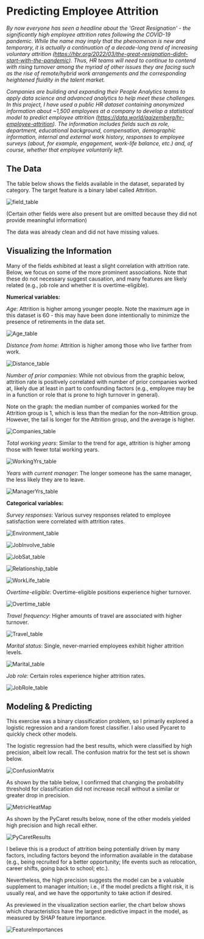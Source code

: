 # Predicting Employee Attrition

*By now everyone has seen a headline about the 'Great Resignation' - the significantly high employee attrition rates following the COVID-19 pandemic.  While the name may imply that the phenomenon is new and temporary, it is actually a continuation of a decade-long trend of increasing voluntary attrition (https://hbr.org/2022/03/the-great-resignation-didnt-start-with-the-pandemic).  Thus, HR teams will need to continue to contend with rising turnover among the myriad of other issues they are facing such as the rise of remote/hybrid work arrangements and the corresponding heightened fluidity in the talent market.*

*Companies are building and expanding their People Analytics teams to apply data science and advanced analytics to help meet these challenges.  In this project, I have used a public HR dataset containing anonymized information about ~1,500 employees at a company to develop a statistical model to predict employee attrition (https://data.world/aaizemberg/hr-employee-attrition).  The information includes fields such as role, department, educational background, compensation, demographic information, internal and external work history, responses to employee surveys (about, for example, engagement, work-life balance, etc.) and, of course, whether that employee voluntarily left.*

## The Data

The table below shows the fields available in the dataset, separated by category. The target feature is a binary label called Attrition.

![field_table](reports/figures/Capstone2_fields_table.png)

(Certain other fields were also present but are omitted because they did not provide meaningful information)

The data was already clean and did not have missing values.

## Visualizing the Information

Many of the fields exhibited at least a slight correlation with attrition rate.  Below, we focus on some of the more prominent associations.  Note that these do not necessary suggest causation, and many features are likely related (e.g., job role and whether it is overtime-eligible).

**Numerical variables:**

*Age*: Attrition is higher among younger people.  Note the maximum age in this dataset is 60 - this may have been done intentionally to minimize the presence of retirements in the data set.

![Age_table](reports/figures/AgeByAttrition.png)

*Distance from home*: Attrition is higher among those who live farther from work.

![Distance_table](reports/figures/DistanceByAttrition.png)

*Number of prior companies*: While not obvious from the graphic below, attrition rate is positively correlated with number of prior companies worked at, likely due at least in part to confounding factors (e.g., employee may be in a function or role that is prone to high turnover in general).

Note on the graph: the median number of companies worked for the Attrition group is 1, which is less than the median for the non-Attrition group. However, the tail is longer for the Attrition group, and the average is higher.

![Companies_table](reports/figures/CompaniesByAttrition.png)

*Total working years*: Similar to the trend for age, attrition is higher among those with fewer total working years.

![WorkingYrs_table](reports/figures/WorkingYrsByAttrition.png)

*Years with current manager*: The longer someone has the same manager, the less likely they are to leave.

![ManagerYrs_table](reports/figures/ManagerYrsTable.png)

**Categorical variables:**

*Survey responses*: Various survey responses related to employee satisfaction were correlated with attrition rates.

![Environment_table](reports/figures/AttritionByEnvironment.png)

![JobInvolve_table](reports/figures/AttritionByJobInvolve.png)

![JobSat_table](reports/figures/AttritionByJobSat.png)

![Relationship_table](reports/figures/AttritionByRelationship.png)

![WorkLife_table](reports/figures/AttritionByWorkLife.png)

*Overtime-eligible*: Overtime-eligible positions experience higher turnover.

![Overtime_table](reports/figures/AttritionByOvertime.png)

*Travel frequency*: Higher amounts of travel are associated with higher turnover.

![Travel_table](reports/figures/AttritionByTravel.png)

*Marital status*: Single, never-married employees exhibit higher attrition levels.

![Marital_table](reports/figures/AttritionByMarital.png)

*Job role*: Certain roles experience higher attrition rates.

![JobRole_table](reports/figures/AttritionByJobRole.png)

## Modeling & Predicting

This exercise was a binary classification problem, so I primarily explored a logistic regression and a random forest classifier.  I also used Pycaret to quickly check other models.

The logistic regression had the best results, which were classified by high precision, albeit low recall.  The confusion matrix for the test set is shown below.

![ConfusionMatrix](reports/figures/LogRegConfusionMatrix.png)

As shown by the table below, I confirmed that changing the probability threshold for classification did not increase recall without a similar or greater drop in precision.

![MetricHeatMap](reports/figures/LogRegMetricHeatmap.png)

As shown by the PyCaret results below, none of the other models yielded high precision and high recall either.

![PyCaretResults](reports/figures/PyCaretResults.png)

I believe this is a product of attrition being potentially driven by many factors, including factors beyond the information available in the database (e.g., being recruited for a better opportunity; life events such as relocation, career shifts, going back to school; etc.).

Nevertheless, the high precision suggests the model can be a valuable supplement to manager intuition; i.e., if the model predicts a flight risk, it is usually real, and we have the opportunity to take action if desired.

As previewed in the visualization section earlier, the chart below shows which characteristics have the largest predictive impact in the model, as measured by SHAP feature importance.

![FeatureImportances](reports/figures/FeatureImportances.png)
